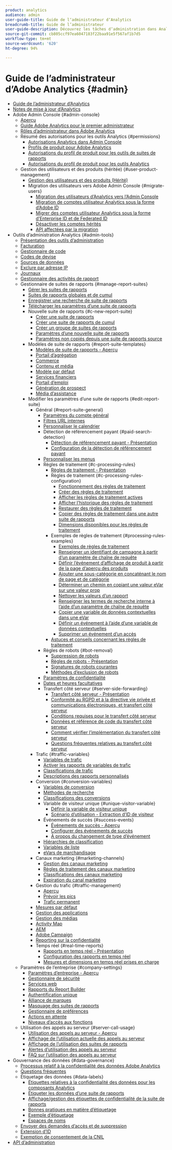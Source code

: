 ```yaml
---
product: analytics
audience: admin
user-guide-title: Guide de lʼadministrateur dʼAnalytics
breadcrumb-title: Guide de l’administrateur
user-guide-description: Découvrez les tâches dʼadministration dans Analytics, qui vous permettent entre autres de gérer les utilisateurs et les produits dans Experience Cloud Admin Console, de configurer des suites de rapports et bien plus encore.
source-git-commit: cb805ccf97ea6047183f22baa91e5f567af1b7d5
workflow-type: tm+mt
source-wordcount: '620'
ht-degree: 94%

---
```



# Guide de lʼadministrateur d’Adobe Analytics {#admin}

+ [Guide de lʼadministrateur dʼAnalytics](home.md)
+ [Notes de mise à jour d’Analytics](https://experienceleague.adobe.com/docs/analytics/release-notes/latest.html?lang=fr)
+ Adobe Admin Console {#admin-console}
   + [Aperçu](admin-console/home.md)
   + [Guide Adobe Analytics pour le premier administrateur](admin-console/first-admin-guide.md)
   + [Rôles d’administrateur dans Adobe Analytics](admin-console/admin-roles-in-analytics.md)
   + Résumé des autorisations pour les outils Analytics {#permissions}
      + [Autorisations Analytics dans Admin Console](admin-console/permissions/summary-tables.md)
      + [Profils de produit pour Adobe Analytics](admin-console/permissions/product-profile.md)
      + [Autorisations du profil de produit pour les outils de suites de rapports](admin-console/permissions/report-suite-tools.md)
      + [Autorisations du profil de produit pour les outils Analytics](admin-console/permissions/analytics-tools.md)
   + Gestion des utilisateurs et des produits (héritée) {#user-product-management}
      + [Gestion des utilisateurs et des produits (Hérité)](admin-console/user-management2/user-management.md)
      + Migration des utilisateurs vers Adobe Admin Console {#migrate-users}
         + [Migration des utilisateurs d’Analytics vers l’Admin Console](admin-console/user-management2/user-migration/c-migration-tool.md)
         + [Migration de comptes utilisateur Analytics sous la forme d’Adobe ID](admin-console/user-management2/user-migration/t-migrate-users.md)
         + [Migrer des comptes utilisateur Analytics sous la forme d’Enterprise ID et de Federated ID](admin-console/user-management2/user-migration/migrate-enterprise.md)
         + [Désactiver les comptes hérités](admin-console/user-management2/user-migration/t-disable-legacy-login.md)
         + [API affectées par la migration](admin-console/user-management2/user-migration/developer.md)
+ Outils d’administration Analytics {#admin-tools}
   + [Présentation des outils d’administration](admin/c-admin-tools.md)
   + [Facturation](admin/billing-admin.md)
   + [Gestionnaire de code](admin/code-manager-admin.md)
   + [Codes de devise](admin/currency.md)
   + [Sources de données](admin/data-sources.md)
   + [Exclure par adresse IP](admin/exclude-ip.md)
   + [Journaux](admin/logs.md)
   + [Gestionnaire des activités de rapport](admin/reporting-activity.md)
   + Gestionnaire de suites de rapports {#manage-report-suites}
      + [Gérer les suites de rapports](admin/c-manage-report-suites/report-suites-admin.md)
      + [Suites de rapports globales et de cumul](admin/c-manage-report-suites/rollup-report-suite.md)
      + [Enregistrer une recherche de suite de rapports](admin/c-manage-report-suites/t-report-suite-saved-search.md)
      + [Télécharger les paramètres d’une suite de rapports](admin/c-manage-report-suites/t-download-rs-settings.md)
      + Nouvelle suite de rapports {#c-new-report-suite}
         + [Créer une suite de rapports](admin/c-manage-report-suites/c-new-report-suite/t-create-a-report-suite.md)
         + [Créer une suite de rapports de cumul](admin/c-manage-report-suites/c-new-report-suite/t-rollups.md)
         + [Créer un groupe de suites de rapports](admin/c-manage-report-suites/c-new-report-suite/t-create-rs-group.md)
         + [Paramètres d’une nouvelle suite de rapports](admin/c-manage-report-suites/c-new-report-suite/new-report-suite.md)
         + [Paramètres non copiés depuis une suite de rapports source](admin/c-manage-report-suites/c-new-report-suite/settings-not-copied-from-rs.md)
      + Modèles de suite de rapports {#report-suite-templates}
         + [Modèles de suite de rapports - Aperçu](admin/c-manage-report-suites/c-report-suite-templates/report-suite-templates.md)
         + [Portail d’agrégation](admin/c-manage-report-suites/c-report-suite-templates/aggregator-portal.md)
         + [Commerce](admin/c-manage-report-suites/c-report-suite-templates/commerce-admin.md)
         + [Contenu et média](admin/c-manage-report-suites/c-report-suite-templates/content-media.md)
         + [Modèle par défaut](admin/c-manage-report-suites/c-report-suite-templates/default-rs-template.md)
         + [Services financiers](admin/c-manage-report-suites/c-report-suite-templates/financial-services.md)
         + [Portail d’emploi](admin/c-manage-report-suites/c-report-suite-templates/job-portal.md)
         + [Génération de prospect](admin/c-manage-report-suites/c-report-suite-templates/lead-generation.md)
         + [Média d’assistance](admin/c-manage-report-suites/c-report-suite-templates/support-media.md)
      + Modifier les paramètres d’une suite de rapports {#edit-report-suite}
         + Général {#report-suite-general}
            + [Paramètres du compte général](admin/c-manage-report-suites/c-edit-report-suites/general/general-acct-settings-admin.md)
            + [Filtres URL internes](admin/c-manage-report-suites/c-edit-report-suites/general/internal-url-filter-admin.md)
            + [Personnaliser le calendrier](admin/c-manage-report-suites/c-edit-report-suites/general/custom-calendar.md)
            + Détection de référencement payant {#paid-search-detection}
               + [Détection de référencement payant - Présentation](admin/c-manage-report-suites/c-edit-report-suites/general/paid-search-detection/paid-search-detection.md)
               + [Configuration de la détection de référencement payant](admin/c-manage-report-suites/c-edit-report-suites/general/paid-search-detection/t-paid-search-detection.md)
            + [Personnaliser les menus](admin/c-manage-report-suites/c-edit-report-suites/general/customize-menus.md)
            + Règles de traitement {#c-processing-rules}
               + [Règles de traitement - Présentation](admin/c-manage-report-suites/c-edit-report-suites/general/c-processing-rules/processing-rules.md)
               + Règles de traitement {#c-processing-rules-configuration}
                  + [Fonctionnement des règles de traitement](admin/c-manage-report-suites/c-edit-report-suites/general/c-processing-rules/c-processing-rules-configuration/processing-rules-about.md)
                  + [Créer des règles de traitement](admin/c-manage-report-suites/c-edit-report-suites/general/c-processing-rules/c-processing-rules-configuration/t-processing-rules.md)
                  + [Afficher les règles de traitement actives](admin/c-manage-report-suites/c-edit-report-suites/general/c-processing-rules/c-processing-rules-configuration/t-processing-rules-view.md)
                  + [Afficher l’historique des règles de traitement](admin/c-manage-report-suites/c-edit-report-suites/general/c-processing-rules/c-processing-rules-configuration/t-processing-rule-view-history.md)
                  + [Restaurer des règles de traitement](admin/c-manage-report-suites/c-edit-report-suites/general/c-processing-rules/c-processing-rules-configuration/t-processing-rules-restore.md)
                  + [Copier des règles de traitement dans une autre suite de rapports](admin/c-manage-report-suites/c-edit-report-suites/general/c-processing-rules/c-processing-rules-configuration/t-processing-rules-copy-to-rs.md)
                  + [Dimensions disponibles pour les règles de traitement](admin/c-manage-report-suites/c-edit-report-suites/general/c-processing-rules/processing-rule-dimensions.md)
               + Exemples de règles de traitement {#processing-rules-examples}
                  + [Exemples de règles de traitement](admin/c-manage-report-suites/c-edit-report-suites/general/c-processing-rules/processing-rules-examples/processing-rules-examples.md)
                  + [Renseigner un identifiant de campagne à partir d’un paramètre de chaîne de requête](admin/c-manage-report-suites/c-edit-report-suites/general/c-processing-rules/processing-rules-examples/processing-rules-populate-campaign-id.md)
                  + [Définir l’événement d’affichage de produit à partir de la page d’aperçu des produits](admin/c-manage-report-suites/c-edit-report-suites/general/c-processing-rules/processing-rules-examples/setting-the-product-view-event.md)
                  + [Ajouter une sous-catégorie en concaténant le nom de page et de catégorie](admin/c-manage-report-suites/c-edit-report-suites/general/c-processing-rules/processing-rules-examples/subcategory-concatenating.md)
                  + [Déterminer un chemin en copiant une valeur eVar sur une valeur prop](admin/c-manage-report-suites/c-edit-report-suites/general/c-processing-rules/processing-rules-examples/processing-rules-determining-path.md)
                  + [Nettoyer les valeurs d’un rapport](admin/c-manage-report-suites/c-edit-report-suites/general/c-processing-rules/processing-rules-examples/clean-up-values-in-a-report.md)
                  + [Renseigner les termes de recherche interne à l’aide d’un paramètre de chaîne de requête](admin/c-manage-report-suites/c-edit-report-suites/general/c-processing-rules/processing-rules-examples/processing-rules-populating-internal-search.md)
                  + [Copier une variable de données contextuelles dans une eVar](admin/c-manage-report-suites/c-edit-report-suites/general/c-processing-rules/processing-rules-examples/processing-rules-copy-context-data.md)
                  + [Définir un événement à l’aide d’une variable de données contextuelles](admin/c-manage-report-suites/c-edit-report-suites/general/c-processing-rules/processing-rules-examples/processing-rules-copy-context-data-event.md)
                  + [Supprimer un événement d’un accès](admin/c-manage-report-suites/c-edit-report-suites/general/c-processing-rules/processing-rules-examples/processing-rules-remove-event.md)
               + [Astuces et conseils concernant les règles de traitement](admin/c-manage-report-suites/c-edit-report-suites/general/c-processing-rules/processing-rules-tips.md)
            + Règles de robots {#bot-removal}
               + [Suppression de robots](admin/c-manage-report-suites/c-edit-report-suites/general/bot-removal/bot-removal.md)
               + [Règles de robots - Présentation](admin/c-manage-report-suites/c-edit-report-suites/general/bot-removal/bot-rules.md)
               + [Signatures de robots courantes](admin/c-manage-report-suites/c-edit-report-suites/general/bot-removal/bot-signatures.md)
               + [Méthodes d’exclusion de robots](admin/c-manage-report-suites/c-edit-report-suites/general/bot-removal/bot-exclusion-methods.md)
            + [Paramètres de confidentialité](admin/c-manage-report-suites/c-edit-report-suites/general/privacy-settings.md)
            + [Dates et heures facultatives](admin/c-manage-report-suites/c-edit-report-suites/general/timestamp-optional.md)
            + Transfert côté serveur {#server-side-forwarding}
               + [Transfert côté serveur - Présentation](admin/c-manage-report-suites/c-edit-report-suites/general/c-server-side-forwarding/ssf.md)
               + [Conformité au RGPD et à la directive vie privée et communications électroniques, et transfert côté serveur](admin/c-manage-report-suites/c-edit-report-suites/general/c-server-side-forwarding/ssf-gdpr.md)
               + [Conditions requises pour le transfert côté serveur](admin/c-manage-report-suites/c-edit-report-suites/general/c-server-side-forwarding/ssf-requirements.md)
               + [Données et référence de code du transfert côté serveur](admin/c-manage-report-suites/c-edit-report-suites/general/c-server-side-forwarding/ssf-reference.md)
               + [Comment vérifier l’implémentation du transfert côté serveur](admin/c-manage-report-suites/c-edit-report-suites/general/c-server-side-forwarding/ssf-verify.md)
               + [Questions fréquentes relatives au transfert côté serveur](admin/c-manage-report-suites/c-edit-report-suites/general/c-server-side-forwarding/ssf-faq.md)
         + Trafic {#traffic-variables}
            + [Variables de trafic](admin/c-manage-report-suites/c-edit-report-suites/c-traffic-variables/traffic-var.md)
            + [Activer les rapports de variables de trafic](admin/c-manage-report-suites/c-edit-report-suites/c-traffic-variables/t-traffic-variable.md)
            + [Classifications de trafic](admin/c-manage-report-suites/c-edit-report-suites/c-traffic-variables/traffic-classifications.md)
            + [Descriptions des rapports personnalisés](admin/c-manage-report-suites/c-edit-report-suites/c-traffic-variables/custom-desc-admin.md)
         + Conversion {#conversion-variables}
            + [Variables de conversion](admin/c-manage-report-suites/c-edit-report-suites/conversion-var-admin/conversion-var-admin.md)
            + [Méthodes de recherche](admin/c-manage-report-suites/c-edit-report-suites/conversion-var-admin/finding-methods.md)
            + [Classifications des conversions](admin/c-manage-report-suites/c-edit-report-suites/conversion-var-admin/conversion-classifications.md)
            + Variable de visiteur unique {#unique-visitor-variable}
               + [Définir la variable de visiteur unique](admin/c-manage-report-suites/c-edit-report-suites/conversion-var-admin/unique-visitor-variable-admin/t-unique-visitor-variable.md)
               + [Scénario d’utilisation - Extraction d’ID de visiteur](admin/c-manage-report-suites/c-edit-report-suites/conversion-var-admin/unique-visitor-variable-admin/extract-visitorids-usecase.md)
            + Événements de succès {#success-events}
               + [Événements de succès - Aperçu](admin/c-manage-report-suites/c-edit-report-suites/conversion-var-admin/c-success-events/success-event.md)
               + [Configurer des événements de succès](admin/c-manage-report-suites/c-edit-report-suites/conversion-var-admin/c-success-events/t-success-events.md)
               + [À propos du changement de type d’événement](admin/c-manage-report-suites/c-edit-report-suites/conversion-var-admin/c-success-events/event-type.md)
            + [Hiérarchies de classification](admin/c-manage-report-suites/c-edit-report-suites/conversion-var-admin/classification-hierarchies.md)
            + [Variables de liste](admin/c-manage-report-suites/c-edit-report-suites/conversion-var-admin/list-var-admin.md)
            + [eVars de marchandisage](admin/c-manage-report-suites/c-edit-report-suites/conversion-var-admin/merchandising-evars.md)
         + Canaux marketing {#marketing-channels}
            + [Gestion des canaux marketing](admin/c-manage-report-suites/c-edit-report-suites/marketing-channels/c-channels.md)
            + [Règles de traitement des canaux marketing](admin/c-manage-report-suites/c-edit-report-suites/marketing-channels/c-rules.md)
            + [Classifications des canaux marketing](admin/c-manage-report-suites/c-edit-report-suites/marketing-channels/classifications-mchannel.md)
            + [Expiration du canal marketing](admin/c-manage-report-suites/c-edit-report-suites/marketing-channels/visitor-engagement.md)
         + Gestion du trafic {#traffic-management}
            + [Aperçu](admin/c-manage-report-suites/c-edit-report-suites/c-traffic-management/traffic-management.md)
            + [Prévoir les pics](admin/c-manage-report-suites/c-edit-report-suites/c-traffic-management/t-traffic-schedule-spike.md)
            + [Trafic permanent](admin/c-manage-report-suites/c-edit-report-suites/c-traffic-management/t-traffic-permanent.md)
         + [Mesures par défaut](admin/c-manage-report-suites/c-edit-report-suites/default-metrics.md)
         + [Gestion des applications](admin/c-manage-report-suites/c-edit-report-suites/mobile-management.md)
         + [Gestion des médias](admin/c-manage-report-suites/c-edit-report-suites/media-management.md)
         + [Activity Map   ](admin/c-manage-report-suites/c-edit-report-suites/activity-map.md)
         + [AEM](admin/c-manage-report-suites/c-edit-report-suites/adobe-experience-manager.md)
         + [Adobe Campaign](admin/c-manage-report-suites/c-edit-report-suites/adobe-campaign.md)
         + [Reporting sur la confidentialité](admin/c-manage-report-suites/c-edit-report-suites/privacy-reporting.md)
         + Temps réel {#real-time-reports}
            + [Rapports en temps réel - Présentation](admin/c-manage-report-suites/c-edit-report-suites/realtime/realtime.md)
            + [Configuration des rapports en temps réel](admin/c-manage-report-suites/c-edit-report-suites/realtime/t-realtime-admin.md)
            + [Mesures et dimensions en temps réel prises en charge](admin/c-manage-report-suites/c-edit-report-suites/realtime/realtime-metrics.md)
   + Paramètres de l’entreprise {#company-settings}
      + [Paramètres d’entreprise - Aperçu](admin/company/c-company-settings.md)
      + [Gestionnaire de sécurité](admin/company/security-manager.md)
      + [Services web](admin/company/web-services-admin.md)
      + [Rapports du Report Builder](admin/company/report-builder-reports-admin.md)
      + [Authentification unique](admin/company/single-signon-admin.md)
      + [Alliance de marques](admin/company/co-branding-admin.md)
      + [Masquage des suites de rapports](admin/company/c-hide-report-suites.md)
      + [Gestionnaire de préférences](admin/company/preferences-manager.md)
      + [Actions en attente](admin/company/pending-actions-admin.md)
      + [Niveaux d’accès aux fonctions](admin/company/feature-access-levels.md)
   + Utilisation des appels au serveur {#server-call-usage}
      + [Utilisation des appels au serveur - Aperçu](admin/c-server-call-usage/overage-overview.md)
      + [Affichage de l’utilisation actuelle des appels au serveur](admin/c-server-call-usage/server-call-usage-dashboard.md)
      + [Affichage de l’utilisation des suites de rapports](admin/c-server-call-usage/report-suite-usage.md)
      + [Alertes d’utilisation des appels au serveur](admin/c-server-call-usage/scu-alerts.md)
      + [FAQ sur l’utilisation des appels au serveur](admin/c-server-call-usage/overage-faq.md)
+ Gouvernance des données {#data-governance}
   + [Processus relatif à la confidentialité des données Adobe Analytics](c-data-governance/an-gdpr-workflow.md)
   + [Questions fréquentes](c-data-governance/gdpr-faq.md)
   + Étiquetage des données {#data-labels}
      + [Étiquettes relatives à la confidentialité des données pour les composants Analytics](c-data-governance/data-labeling/gdpr-labels.md)
      + [Étiqueter les données d’une suite de rapports](c-data-governance/data-labeling/gdpr-setup-reportsuite.md)
      + [Affichage/gestion des étiquettes de confidentialité de la suite de rapports](c-data-governance/data-labeling/gdpr-view-settings.md)
      + [Bonnes pratiques en matière d’étiquetage](c-data-governance/data-labeling/gdpr-analytics-ids.md)
      + [Exemple d’étiquetage](c-data-governance/data-labeling/gdpr-labeling-example.md)
      + [Espaces de noms](c-data-governance/data-labeling/gdpr-namespaces.md)
   + [Envoyer des demandes d’accès et de suppression](c-data-governance/gdpr-submit-access-delete.md)
   + [Extension d’ID](c-data-governance/gdpr-id-expansion.md)
   + [Exemption de consentement de la CNIL](c-data-governance/cnil-consent-exemption.md)
+ [API d’administration](c-admin-api/c-admin-api.md)
